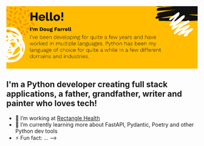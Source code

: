 <img align="center" src="https://github.com/writeson/writeson/blob/main/images/about_me_slide.png" width="1000px">

## I'm a Python developer creating full stack applications, a father, grandfather, writer and painter who loves tech!

- 🔭 I’m working at [Rectangle Health](https://www.rectanglehealth.com/)
- 🌱 I’m currently learning more about FastAPI, Pydantic, Poetry and other Python dev tools
- ⚡ Fun fact: ...
  -->
